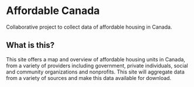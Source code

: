 # Affordable Canada
Collaborative project to collect data of affordable housing in Canada.
## What is this?
This site offers a map and overview of affordable housing units in Canada, from a variety of providers including government, private individuals, social and community organizations and nonprofits. 
This site will aggregate data from a variety of sources and make this data available for download.

